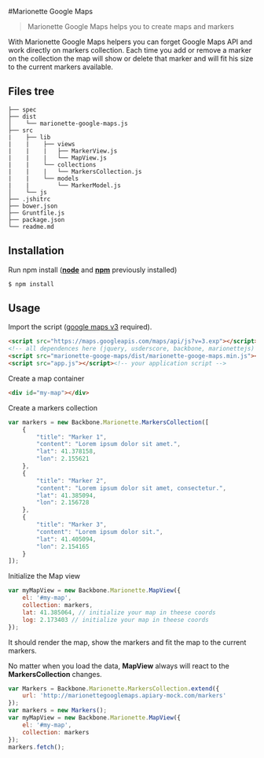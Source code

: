 #Marionette Google Maps

> Marionette Google Maps helps you to create maps and markers

With Marionette Google Maps helpers you can forget Google Maps API and work directly on markers collection. Each time you add or remove a marker on the collection the map will show or delete that marker and will fit his size to the current markers available.

## Files tree

    ├── spec
    ├── dist
    │    └── marionette-google-maps.js
    ├── src
    |    ├── lib
    |    |    ├── views
    |    |    |   ├── MarkerView.js
    |    |    |   └── MapView.js
    |    |    └── collections
    |    |    |   └── MarkersCollection.js
    |    |    └── models
    |    |        └── MarkerModel.js
    │    └── js
    ├── .jshitrc
    ├── bower.json
    ├── Gruntfile.js
    ├── package.json
    └── readme.md


## Installation

Run npm install ([**node**](http://nodejs.org) and [**npm**](https://npmjs.org) previously installed)

    $ npm install


## Usage

Import the script ([google maps v3](https://developers.google.com/maps/documentation/javascript/?hl=es) required).
```html
<script src="https://maps.googleapis.com/maps/api/js?v=3.exp"></script><!-- load google maps first -->
<!-- all dependences here (jquery, usderscore, backbone, marionettejs) -->
<script src="marionette-googe-maps/dist/marionette-googe-maps.min.js"></script>
<script src="app.js"></script><!-- your application script -->
```

Create a map container
```html
<div id="my-map"></div>
```

Create a markers collection
```js
var markers = new Backbone.Marionette.MarkersCollection([
    {
        "title": "Marker 1",
        "content": "Lorem ipsum dolor sit amet.",
        "lat": 41.378158,
        "lon": 2.155621
    },
    {
        "title": "Marker 2",
        "content": "Lorem ipsum dolor sit amet, consectetur.",
        "lat": 41.385094,
        "lon": 2.156728
    },
    {
        "title": "Marker 3",
        "content": "Lorem ipsum dolor sit.",
        "lat": 41.405094,
        "lon": 2.154165
    }
]);
```
Initialize the Map view
```js
var myMapView = new Backbone.Marionette.MapView({
    el: '#my-map',
    collection: markers,
    lat: 41.385064, // initialize your map in theese coords
    log: 2.173403 // initialize your map in theese coords
});
```
It should render the map, show the markers and fit the map to the current markers. 


No matter when you load the data, **MapView** always will react to the **MarkersCollection** changes.
```js
var Markers = Backbone.Marionette.MarkersCollection.extend({
    url: 'http://marionettegooglemaps.apiary-mock.com/markers'
});
var markers = new Markers();
var myMapView = new Backbone.Marionette.MapView({
    el: '#my-map',
    collection: markers
});
markers.fetch();
```
